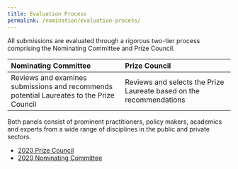 ```yaml
---
title: Evaluation Process
permalink: /nomination/evaluation-process/
---
```


All submissions are evaluated through a rigorous two-tier process comprising the Nominating Committee and Prize Council.

| Nominating Committee | Prize Council |
|:---|:---|
| Reviews and examines submissions and recommends potential Laureates to the Prize Council | Reviews and selects the Prize Laureate based on the recommendations |

Both panels consist of prominent practitioners, policy makers, academics and experts from a wide range of disciplines in the public and private sectors.

- [2020 Prize Council](/about/prize-jury/prize-council/)
- [2020 Nominating Committee](/about/prize-jury/nominating-committee/)
